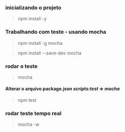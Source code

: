 ### inicializando o projeto
> npm install -y

### Trabalhando com teste - usando mocha
> npm install -g mocha

> npm install --save-dev mocha

### rodar o teste
> mocha

#### Alterar o arquivo **package.json** *scripts:test* => *mocha*
> npm test

### rodar teste tempo real
> mocha -w